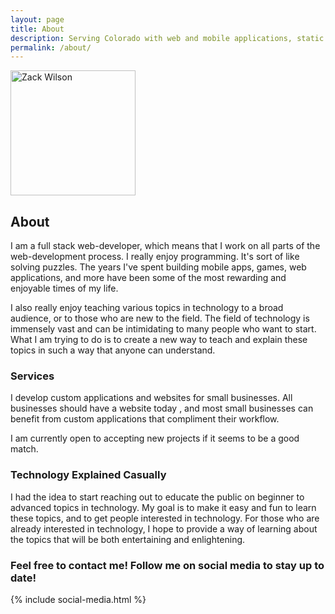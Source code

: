 ```yaml
---
layout: page
title: About
description: Serving Colorado with web and mobile applications, static websites, front-end user interfaces for existing systems, search engine optimization, and more.
permalink: /about/
---
```


<img itemprop="image" style="width: 200px;" class="img-rounded" src="{{site.author_image}}" alt="Zack Wilson">

## About

I am a full stack web-developer, which means that I work on all parts of the web-development process. I really enjoy programming. It's sort of like solving puzzles. The years I've spent building mobile apps, games, web applications, and more have been some of the most rewarding and enjoyable times of my life.

I also really enjoy teaching various topics in technology to a broad audience, or to those who are new to the field. The field of technology is immensely vast and can be intimidating to many people who want to start. What I am trying to do is to create a new way to teach and explain these topics in such a way that anyone can understand.

### Services
I develop custom applications and websites for small businesses. All businesses should have a website today , and most small businesses can benefit from custom applications that compliment their workflow.

I am currently open to accepting new projects if it seems to be a good match.

### Technology Explained Casually
I had the idea to start reaching out to educate the public on beginner to advanced topics in technology. My goal is to make it easy and fun to learn these topics, and to get people interested in technology. For those who are already interested in technology, I hope to provide a way of learning about the topics that will be both entertaining and enlightening.

### Feel free to contact me! Follow me on social media to stay up to date!

<div class="social-media-parent">
	{% include social-media.html %}
</div>